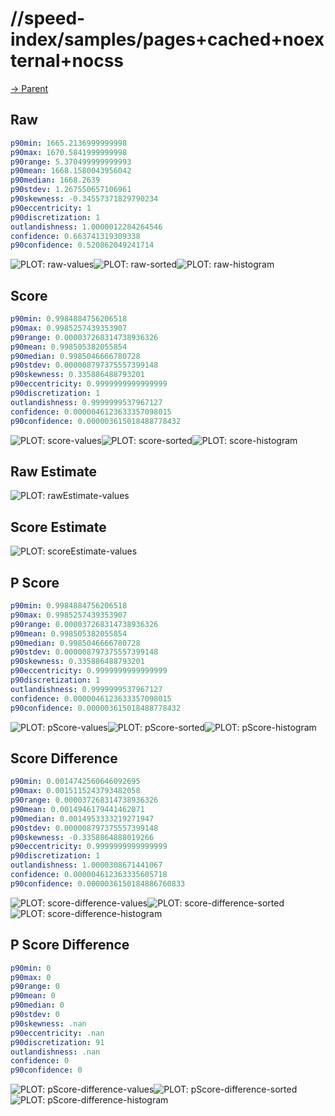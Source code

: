 
# //speed-index/samples/pages+cached+noexternal+nocss

[→ Parent](../..)


## Raw


```yaml
p90min: 1665.2136999999998
p90max: 1670.5841999999998
p90range: 5.370499999999993
p90mean: 1668.1580043956042
p90median: 1668.2639
p90stdev: 1.267550657106961
p90skewness: -0.34557371829790234
p90eccentricity: 1
p90discretization: 1
outlandishness: 1.0000012284264546
confidence: 0.663741319309338
p90confidence: 0.520862049241714

```

![PLOT: raw-values](./raw/values.svg)![PLOT: raw-sorted](./raw/sorted.svg)![PLOT: raw-histogram](./raw/histogram.svg)
## Score


```yaml
p90min: 0.9984884756206518
p90max: 0.9985257439353907
p90range: 0.000037268314738936326
p90mean: 0.998505382055854
p90median: 0.9985046666780728
p90stdev: 0.000008797375557399148
p90skewness: 0.335886488793201
p90eccentricity: 0.9999999999999999
p90discretization: 1
outlandishness: 0.9999999537967127
confidence: 0.0000046123633357098015
p90confidence: 0.000003615018488778432

```

![PLOT: score-values](./score/values.svg)![PLOT: score-sorted](./score/sorted.svg)![PLOT: score-histogram](./score/histogram.svg)
## Raw Estimate

![PLOT: rawEstimate-values](./rawEstimate/values.svg)
## Score Estimate

![PLOT: scoreEstimate-values](./scoreEstimate/values.svg)
## P Score


```yaml
p90min: 0.9984884756206518
p90max: 0.9985257439353907
p90range: 0.000037268314738936326
p90mean: 0.998505382055854
p90median: 0.9985046666780728
p90stdev: 0.000008797375557399148
p90skewness: 0.335886488793201
p90eccentricity: 0.9999999999999999
p90discretization: 1
outlandishness: 0.9999999537967127
confidence: 0.0000046123633357098015
p90confidence: 0.000003615018488778432

```

![PLOT: pScore-values](./pScore/values.svg)![PLOT: pScore-sorted](./pScore/sorted.svg)![PLOT: pScore-histogram](./pScore/histogram.svg)
## Score Difference


```yaml
p90min: 0.0014742560646092695
p90max: 0.0015115243793482058
p90range: 0.000037268314738936326
p90mean: 0.0014946179441462071
p90median: 0.0014953333219271947
p90stdev: 0.000008797375557399148
p90skewness: -0.3358864888019266
p90eccentricity: 0.9999999999999999
p90discretization: 1
outlandishness: 1.0000308671441067
confidence: 0.000004612363335605718
p90confidence: 0.0000036150184886760833

```

![PLOT: score-difference-values](./score-difference/values.svg)![PLOT: score-difference-sorted](./score-difference/sorted.svg)![PLOT: score-difference-histogram](./score-difference/histogram.svg)
## P Score Difference


```yaml
p90min: 0
p90max: 0
p90range: 0
p90mean: 0
p90median: 0
p90stdev: 0
p90skewness: .nan
p90eccentricity: .nan
p90discretization: 91
outlandishness: .nan
confidence: 0
p90confidence: 0

```

![PLOT: pScore-difference-values](./pScore-difference/values.svg)![PLOT: pScore-difference-sorted](./pScore-difference/sorted.svg)![PLOT: pScore-difference-histogram](./pScore-difference/histogram.svg)